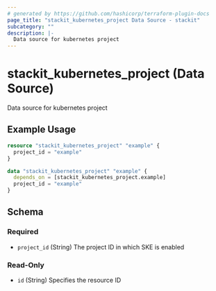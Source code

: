 ```yaml
---
# generated by https://github.com/hashicorp/terraform-plugin-docs
page_title: "stackit_kubernetes_project Data Source - stackit"
subcategory: ""
description: |-
  Data source for kubernetes project
---
```


# stackit_kubernetes_project (Data Source)

Data source for kubernetes project

## Example Usage

```terraform
resource "stackit_kubernetes_project" "example" {
  project_id = "example"
}

data "stackit_kubernetes_project" "example" {
  depends_on = [stackit_kubernetes_project.example]
  project_id = "example"
}
```

<!-- schema generated by tfplugindocs -->
## Schema

### Required

- `project_id` (String) The project ID in which SKE is enabled

### Read-Only

- `id` (String) Specifies the resource ID


